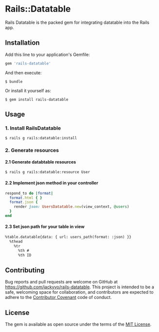 # Rails::Datatable

Rails Datatable is the packed gem for integrating datatable into the Rails app.

## Installation

Add this line to your application's Gemfile:

```ruby
gem 'rails-datatable'
```

And then execute:

    $ bundle

Or install it yourself as:

    $ gem install rails-datatable
    
## Usage

### 1. Install RailsDatatable
	$ rails g rails:datatable:install

### 2. Generate resources
#### 2.1 Generate databtable resources
	
	$ rails g rails:datatable:resource User

#### 2.2 Implement json method in your controller
```ruby
respond_to do |format|
  format.html { }
  format.json {
    render json: UsersDatatable.new(view_context, @users)
  }
end
```

#### 2.3 Set json path for your table in view
```html
%table.datatable{data: { url: users_path(format: :json) }}
  %thead
    %tr
      %th #
      %th ID
```

## Contributing

Bug reports and pull requests are welcome on GitHub at https://github.com/jackyvo/rails-datatable. This project is intended to be a safe, welcoming space for collaboration, and contributors are expected to adhere to the [Contributor Covenant](http://contributor-covenant.org) code of conduct.

## License

The gem is available as open source under the terms of the [MIT License](https://opensource.org/licenses/MIT).
